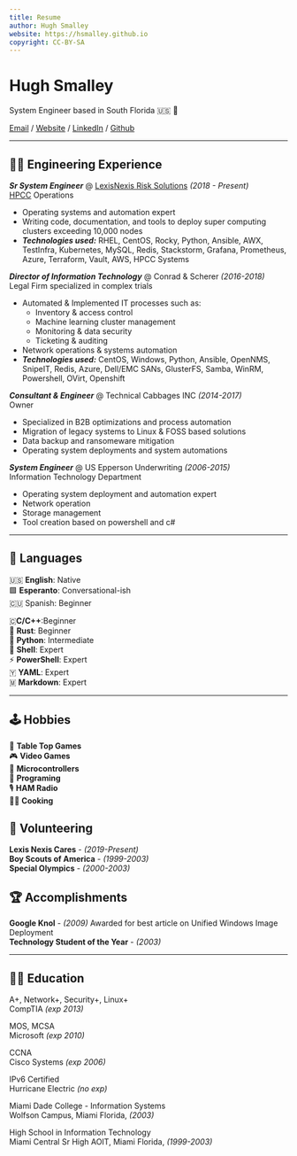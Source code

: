 ```yaml
---
title: Resume
author: Hugh Smalley
website: https://hsmalley.github.io
copyright: CC-BY-SA
---
```


# Hugh Smalley

System Engineer based in South Florida 🇺🇸 🏴󠁵󠁳󠁦󠁬󠁿

[Email](mailto:hsmalley@duck.com) / [Website](https://hsmalley.github.io) / [LinkedIn](https://linkedin/in/hsmalley) / [Github](https://github.com/hsmalley)

---

## 👨‍💻 Engineering Experience

**_Sr System Engineer_** @ [LexisNexis Risk Solutions](https://risk.lexisnexis.com/) _(2018 - Present)_ <br> [HPCC](http://www.hpccsystems.com) Operations<br>

- Operating systems and automation expert
- Writing code, documentation, and tools to deploy super computing clusters exceeding 10,000 nodes
- **_Technologies used:_** RHEL, CentOS, Rocky, Python, Ansible, AWX, TestInfra, Kubernetes, MySQL, Redis, Stackstorm, Grafana, Prometheus, Azure, Terraform, Vault, AWS, HPCC Systems

**_Director of Information Technology_** @ Conrad & Scherer _(2016-2018)_<br> Legal Firm specialized in complex trials

- Automated & Implemented IT processes such as:
  - Inventory & access control
  - Machine learning cluster management
  - Monitoring & data security
  - Ticketing & auditing
- Network operations & systems automation
- **_Technologies used:_** CentOS, Windows, Python, Ansible, OpenNMS, SnipeIT, Redis, Azure, Dell/EMC SANs, GlusterFS, Samba, WinRM, Powershell, OVirt, Openshift

**_Consultant & Engineer_** @ Technical Cabbages INC _(2014-2017)_ <br> Owner

- Specialized in B2B optimizations and process automation
- Migration of legacy systems to Linux & FOSS based solutions
- Data backup and ransomeware mitigation
- Operating system deployments and system automations

**_System Engineer_** @ US Epperson Underwriting _(2006-2015)_ <br> Information Technology Department

- Operating system deployment and automation expert
- Network operation
- Storage management
- Tool creation based on powershell and c#

---

## 💬 Languages

🇺🇸 **English**: Native <br> 🟩 **Esperanto**: Conversational-ish<br> 🇨🇺 Spanish: Beginner

🇨**C/C++**:Beginner<br> 🦀 **Rust**: Beginner<br> 🐍 **Python**: Intermediate<br> 🐚 **Shell**: Expert<br> ⚡ **PowerShell**: Expert  
🇾 **YAML**: Expert  
🇲 **Markdown**: Expert

---

## 🕹️ Hobbies

🎲 **Table Top Games**<br>🎮 **Video Games**<br>🤖 **Microcontrollers**<br>💾 **Programing**<br>🎙️ **HAM Radio**<br>👨‍🍳 **Cooking**

## 📌 Volunteering

**Lexis Nexis Cares** - _(2019-Present)_  
**Boy Scouts of America** - _(1999-2003)_  
**Special Olympics** - _(2000-2003)_

## 🏆 Accomplishments

**Google Knol** - _(2009)_ Awarded for best article on Unified Windows Image Deployment  
**Technology Student of the Year** - _(2003)_

---

## 👨‍🎓 Education

A+, Network+, Security+, Linux+<br> CompTIA _(exp 2013)_

MOS, MCSA<br> Microsoft _(exp 2010)_

CCNA<br> Cisco Systems _(exp 2006)_

IPv6 Certified<br> Hurricane Electric _(no exp)_

Miami Dade College - Information Systems<br> Wolfson Campus, Miami Florida, _(2003)_

High School in Information Technology<br> Miami Central Sr High AOIT, Miami Florida, _(1999-2003)_

